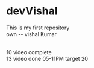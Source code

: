 # devVishal
This is my first repository
<br>
own -- vishal Kumar

<br>
10 video complete
<br>
13 video done 05-11PM target 20

 